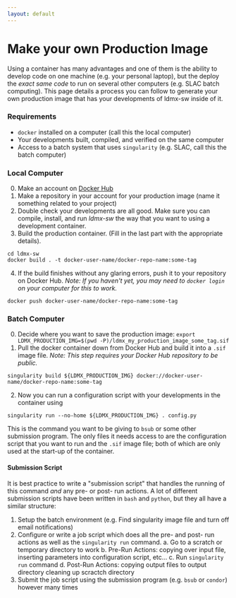```yaml
---
layout: default
---
```


# Make your own Production Image

Using a container has many advantages and one of them is the ability to develop code on one machine (e.g. your personal laptop), 
but the deploy the _exact same code_ to run on several other computers (e.g. SLAC batch computing).
This page details a process you can follow to generate your own production image that has your developments of ldmx-sw inside of it.

### Requirements
- `docker` installed on a computer (call this the local computer)
- Your developments built, compiled, and verified on the same computer
- Access to a batch system that uses `singularity` (e.g. SLAC, call this the batch computer)

### Local Computer
0. Make an account on [Docker Hub](https://hub.docker.com/)
1. Make a repository in your account for your production image (name it something related to your project)
2. Double check your developments are all good. Make sure you can compile, install, and run _ldmx-sw_ the way that you want to using a development container.
3. Build the production container. (Fill in the last part with the appropriate details).
```
cd ldmx-sw
docker build . -t docker-user-name/docker-repo-name:some-tag
```
4. If the build finishes without any glaring errors, push it to your repository on Docker Hub.
_Note: If you haven't yet, you may need to `docker login` on your computer for this to work._
```
docker push docker-user-name/docker-repo-name:some-tag
```

### Batch Computer
0. Decide where you want to save the production image: `export LDMX_PRODUCTION_IMG=$(pwd -P)/ldmx_my_production_image_some_tag.sif`
1. Pull the docker container down from Docker Hub and build it into a `.sif` image file. _Note: This step requires your Docker Hub repository to be public._
```
singularity build ${LDMX_PRODUCTION_IMG} docker://docker-user-name/docker-repo-name:some-tag
```
2. Now you can run a configuration script with your developments in the container using
```
singularity run --no-home ${LDMX_PRODUCTION_IMG} . config.py
```
This is the command you want to be giving to `bsub` or some other submission program.
The only files it needs access to are the configuration script that you want to run and the `.sif` image file;
both of which are only used at the start-up of the container.

#### Submission Script
It is best practice to write a "submission script" that handles the running of this command _and_ any pre- or post- run actions.
A lot of different submission scripts have been written in `bash` and `python`, but they all have a similar structure:
1. Setup the batch environment (e.g. Find singularity image file and turn off email notifications)
2. Configure or write a job script which does all the pre- and post- run actions as well as the `singularity run` command.
   a. Go to a scratch or temporary directory to work
   b. Pre-Run Actions: copying over input file, inserting parameters into configuration script, etc...
   c. Run `singularity run` command
   d. Post-Run Actions: copying output files to output directory cleaning up scractch directory
3. Submit the job script using the submission program (e.g. `bsub` or `condor`) however many times
